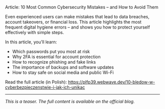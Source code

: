 Article: 10 Most Common Cybersecurity Mistakes – and How to Avoid Them

Even experienced users can make mistakes that lead to data breaches, account takeovers, or financial loss. This article highlights the most frequent digital hygiene errors – and shows you how to protect yourself effectively with simple steps.

In this article, you’ll learn:
- Which passwords put you most at risk
- Why 2FA is essential for account protection
- How to recognize phishing and fake links
- The importance of backups and software updates
- How to stay safe on social media and public Wi-Fi

Read the full article (in Polish):
https://plfp39.webwave.dev/10-bledow-w-cyberbezpieczenstwie-i-jak-ich-unikac

---

_This is a teaser. The full content is available on the official blog._
